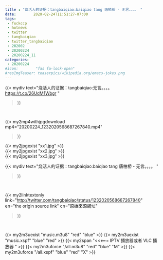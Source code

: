 ```yaml
---
title : "烧活人的证据：tangbaiqiao:baiqiao tang 唐柏桥 - 无言。。。。 "
date:        2020-02-24T11:51:27-07:00
tags:
 - fuckccp
 - hotnews
 - twitter
 - tangbaiqiao
 - twitter_tangbaiqiao
 - 202002
 - 20200224
 - 20200224_11
categories:
 - 20200224
#icon:        "fas fa-lock-open"
#resImgTeaser: teaserpics/wikipedia.org/emacs-jokes.png
---
```


{{< mydiv text="烧活人的证据：tangbaiqiao:无言。。。。  https://t.co/26UdM1Wbgr "
>}}
<br>


{{< my2mp4withjpgdownload mp4="20200224_1232020568687267840.mp4"
>}}

{{< my2jpgexist "xx1.jpg" >}}<br>
{{< my2jpgexist "xx2.jpg" >}}<br>
{{< my2jpgexist "xx3.jpg" >}}<br>



{{< mydiv text="烧活人的证据：tangbaiqiao:baiqiao tang 唐柏桥 - 无言。。。。 "
>}}
<br>

{{< my2linktextonly link="http://twitter.com/tangbaiqiao/status/1232020568687267840"
en="the origin source link" cn="原始來源網址"
>}}


<br>

{{< my2m3uexist "music.m3u8" "red"  "blue" >}} {{< my2m3uexist "music.xspf" "blue" "red"  >}} {{< my2span "<<<=== IPTV 播放器或者 VLC 播放器 " >}} {{< my2m3uforce "/all.m3u8" "red"  "blue" "M" >}} {{< my2m3uforce "/all.xspf" "blue" "red"  "X" >}} 
